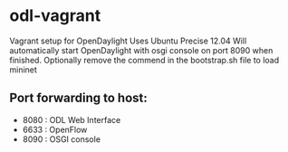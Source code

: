 odl-vagrant
===========

Vagrant setup for OpenDaylight
Uses Ubuntu Precise 12.04
Will automatically start OpenDaylight with osgi console on port 8090 when finished.
Optionally remove the commend in the bootstrap.sh file to load mininet

## Port forwarding to host:
* 8080 : ODL Web Interface
* 6633 : OpenFlow
* 8090 : OSGI console

